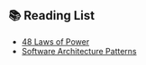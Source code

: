 ## 📚 Reading List
- [48 Laws of Power](https://drive.google.com/file/d/1DuYMP2tMy7ncV3UiUIzrIBSzSxt6yvYl/view?usp=drive_link)
- [Software Architecture Patterns](https://...)
